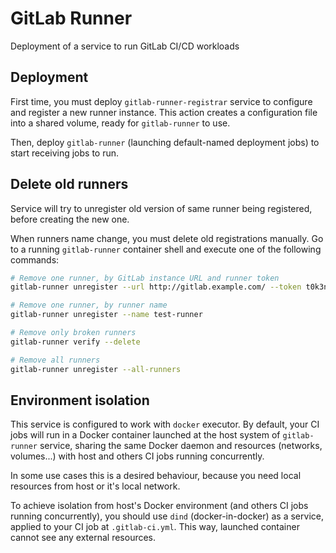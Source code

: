 # GitLab Runner

Deployment of a service to run GitLab CI/CD workloads

## Deployment

First time, you must deploy `gitlab-runner-registrar` service to configure and register a new runner instance. This action creates a configuration file into a shared volume, ready for `gitlab-runner` to use.

Then, deploy `gitlab-runner` (launching default-named deployment jobs) to start receiving jobs to run.

## Delete old runners

Service will try to unregister old version of same runner being registered, before creating the new one.

When runners name change, you must delete old registrations manually. Go to a running `gitlab-runner` container shell and execute one of the following commands:

```sh
# Remove one runner, by GitLab instance URL and runner token
gitlab-runner unregister --url http://gitlab.example.com/ --token t0k3n

# Remove one runner, by runner name
gitlab-runner unregister --name test-runner

# Remove only broken runners
gitlab-runner verify --delete

# Remove all runners
gitlab-runner unregister --all-runners
```

## Environment isolation

This service is configured to work with `docker` executor. By default, your CI jobs will run in a Docker container launched at the host system of `gitlab-runner` service, sharing the same Docker daemon and resources (networks, volumes...) with host and others CI jobs running concurrently.

In some use cases this is a desired behaviour, because you need local resources from host or it's local network.

To achieve isolation from host's Docker environment (and others CI jobs running concurrently), you should use `dind` (docker-in-docker) as a service, applied to your CI job at `.gitlab-ci.yml`. This way, launched container cannot see any external resources.
